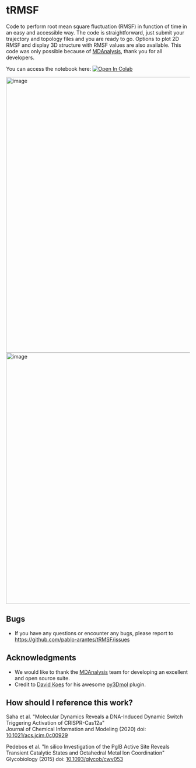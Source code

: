 # tRMSF
Code to perform root mean square fluctuation (RMSF) in function of time in an easy and accessible way. The code is straightforward, just submit your trajectory and topology files and you are ready to go. Options to plot 2D RMSF and display 3D structure with RMSF values are also available. This code was only possible because of [MDAnalysis](https://github.com/MDAnalysis/mdanalysis), thank you for all developers.

You can access the notebook here: [![Open In Colab](https://colab.research.google.com/assets/colab-badge.svg)](https://colab.research.google.com/github/pablo-arantes/tRMSF/blob/main/tRMSF.ipynb)

<img width="754" alt="image" src="https://user-images.githubusercontent.com/35934150/186281519-89ad8cf5-c33b-4279-ad88-8d24e84e419b.png">
<img width="687" alt="image" src="https://user-images.githubusercontent.com/35934150/186281576-06f452bd-11a3-4c14-8d1f-f50d20c9da6c.png">


## Bugs
- If you have any questions or encounter any bugs, please report to https://github.com/pablo-arantes/tRMSF/issues

## Acknowledgments

- We would like to thank the [MDAnalysis](https://github.com/MDAnalysis/mdanalysis) team for developing an excellent and open source suite.
- Credit to [David Koes](https://github.com/dkoes) for his awesome [py3Dmol](https://3dmol.csb.pitt.edu/) plugin.


## How should I reference this work?
  Saha et al. "Molecular Dynamics Reveals a DNA-Induced Dynamic Switch Triggering Activation of CRISPR-Cas12a" <br />
  Journal of Chemical Information and Modeling (2020) doi: [10.1021/acs.jcim.0c00929](https://doi.org/10.1021/acs.jcim.0c00929)
  
  Pedebos et al. "In silico Investigation of the PglB Active Site Reveals Transient Catalytic States and Octahedral Metal Ion Coordination" <br />
  Glycobiology (2015) doi: [10.1093/glycob/cwv053](https://doi.org/10.1093/glycob/cwv053)
